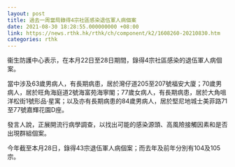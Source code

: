 ```yaml
---
layout: post
title: 過去一周當局錄得4宗社區感染退伍軍人病個案
date: 2021-08-30 18:28:55.000000000 +08:00
link: https://news.rthk.hk/rthk/ch/component/k2/1608260-20210830.htm
categories: rthk
---
```


衞生防護中心表示，在本月22日至28日期間，錄得4宗社區感染的退伍軍人病個案。

當中涉及63歲男病人，有長期病患，居於灣仔道205至207號福安大廈；70歲男病人，居於旺角海庭道2號海富苑海寧閣；77歲女病人，有長期病患，居於大角咀洋松街1號形品‧星寓；以及亦有長期病患的84歲男病人，居於堅尼地城士美菲路71至77號嘉輝花園D座。

發言人說，正展開流行病學調查，以找出可能的感染源頭、高風險接觸因素和是否出現群組個案。

今年截至本月28日，錄得43宗退伍軍人病個案；而去年及前年分別有104及105宗。
